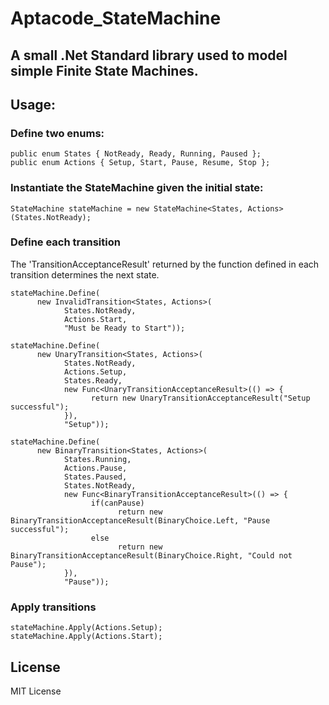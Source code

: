 # Aptacode_StateMachine

## A small .Net Standard library used to model simple Finite State Machines.

## Usage: 


### Define two enums:
```
public enum States { NotReady, Ready, Running, Paused };
public enum Actions { Setup, Start, Pause, Resume, Stop };
```

### Instantiate the StateMachine given the initial state:
```
StateMachine stateMachine = new StateMachine<States, Actions>(States.NotReady);
```

### Define each transition
The 'TransitionAcceptanceResult' returned by the function defined in each transition determines the next state.

```
stateMachine.Define(
      new InvalidTransition<States, Actions>(
            States.NotReady, 
            Actions.Start, 
            "Must be Ready to Start"));

stateMachine.Define(
      new UnaryTransition<States, Actions>(
            States.NotReady, 
            Actions.Setup, 
            States.Ready,
            new Func<UnaryTransitionAcceptanceResult>(() => {
                  return new UnaryTransitionAcceptanceResult("Setup successful");
            }),
            "Setup"));

stateMachine.Define(
      new BinaryTransition<States, Actions>(
            States.Running, 
            Actions.Pause, 
            States.Paused, 
            States.NotReady, 
            new Func<BinaryTransitionAcceptanceResult>(() => {
                  if(canPause)
                        return new BinaryTransitionAcceptanceResult(BinaryChoice.Left, "Pause successful");
                  else
                        return new BinaryTransitionAcceptanceResult(BinaryChoice.Right, "Could not Pause");
            }),
            "Pause"));
```

### Apply transitions
```
stateMachine.Apply(Actions.Setup);
stateMachine.Apply(Actions.Start);
```

## License
MIT License
